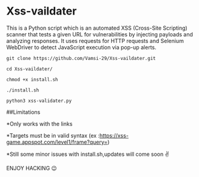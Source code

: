 # Xss-vaildater
This is a Python script which is an automated XSS (Cross-Site Scripting) scanner that tests a given URL for vulnerabilities by injecting payloads and analyzing responses. It uses requests for HTTP requests and Selenium WebDriver to detect JavaScript execution via pop-up alerts.




`git clone https://github.com/Vamsi-29/Xss-vaildater.git`

`cd Xss-vaildater/ `

`chmod +x install.sh`                                                                       

`./install.sh`

`python3 xss-validater.py `

##Limitations

  *Only works with the links 
  
  *Targets must be in valid syntax
  (ex :https://xss-game.appspot.com/level1/frame?query=)
  
  *Still some minor issues with install.sh,updates will come soon ✌️



ENJOY HACKING 😉 




